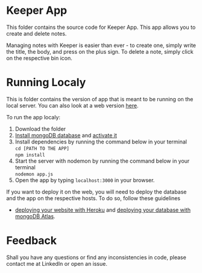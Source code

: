 # Keeper App
This folder contains the source code for Keeper App. This app allows you to create and delete notes.  

Managing notes with Keeper is easier than ever - to create one, simply write the title, the body, and press on the plus sign. 
To delete a note, simply click on the respective bin icon. 

# Running Localy
This is folder contains the version of app that is meant to be running on the local server. You can also look at a web version [here]().

To run the app localy:
1. Download the folder
2. [Install mongoDB database]() and [activate it]()
3. Install dependencies by running the command below in your terminal  
  `cd [PATH TO THE APP]`  
  `npm install`
4. Start the server with nodemon by running the command below in your terminal  
  `nodemon app.js `
5. Open the app by typing `localhost:3000` in your browser.

If you want to deploy it on the web, you will need to deploy the database and the app on the respective hosts. To do so, follow these guidelines
- [deploying your website with Heroku]() and [deploying your database with mongoDB Atlas]().

# Feedback
Shall you have any questions or find any inconsistencies in code, please contact me at LinkedIn or open an issue.

